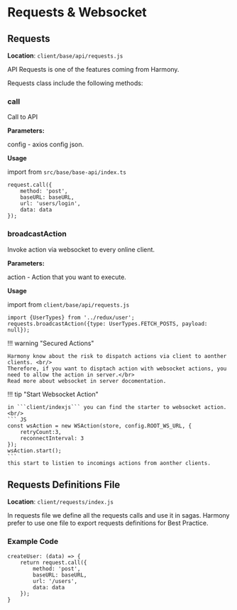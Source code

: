

# Requests & Websocket

## Requests
 
<b>Location</b>: `client/base/api/requests.js` 

API Requests is one of the features coming from Harmony.<br/>

Requests class include the following methods:

### call

Call to API

<b>Parameters:</b>

config - axios config json.

<b>Usage</b>

import from `src/base/base-api/index.ts`
``` JS
request.call({
    method: 'post',
    baseURL: baseURL,
    url: 'users/login',
    data: data
});
```

### broadcastAction

Invoke action via websocket to every online client.

<b>Parameters:</b>

action - Action that you want to execute.

<b>Usage</b>

import from `client/base/api/requests.js`
``` JS
import {UserTypes} from '../redux/user';
requests.broadcastAction({type: UserTypes.FETCH_POSTS, payload: null});
```

!!! warning "Secured Actions"

    Harmony know about the risk to dispatch actions via client to aonther clients. <br/>
    Therefore, if you want to disptach action with websocket actions, you need to allow the action in server.</br>
    Read more about websocket in server docomentation.
    
!!! tip "Start Websocket Action"
    
    in ```client/indexjs``` you can find the starter to websocket action.<br/>
    ``` JS
    const wsAction = new WSAction(store, config.ROOT_WS_URL, {
        retryCount:3,
        reconnectInterval: 3
    });
    wsAction.start();
    ```
    this start to listien to incomings actions from aonther clients.
    


## Requests Definitions File

<b>Location</b>: `client/requests/index.js`

In requests file we define all the requests calls and use it in sagas.
Harmony prefer to use one file to export requests definitions for Best Practice.

### Example Code

``` JS
createUser: (data) => {
    return request.call({
        method: 'post',
        baseURL: baseURL,
        url: '/users',
        data: data
    });
}
```